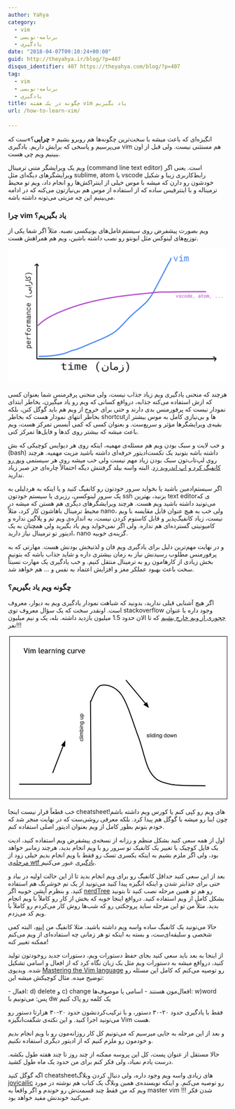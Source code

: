 ```yaml
---
author: Yahya
category:
  - vim
  - برنامه-نویسی
  - یادگیری
date: "2018-04-07T09:10:24+00:00"
guid: http://theyahya.ir/blog/?p=407
disqus_identifier: 407 https://theyahya.com/blog/?p=407
tag:
  - vim
  - برنامه-نویسی
  - یادگیری
title: چگونه در یک هفته vim یاد بگیریم
url: /how-to-learn-vim/

---
```

انگیزه‌ای که باعث میشه با سخت‌ترین چگونه‌ها هم روبرو بشیم « **چرایی**؟»‌ست که می‌پرسیم و پاسخی که برایش داریم. یادگیری vim هم مستثنی نیست. ولی قبل از اون ببینیم ویم چی هست.

ویم یک ویرایشگر متنی ترمینال (command line text editor) است. یعنی اگر ویرایشگرهای دیگه‌ای مثل sublime, atom یا vscode رابط‌کاربری زیبا و شکیل خودشون رو دارن که میشه با موس خیلی از اینتراکش‌‌ها رو انجام داد، ویم تو محیط ترمیناله و با اینترفیس ساده که از استفاده از موس هم بی‌نیازتون می‌کنه که در ادامه می‌بینیم این چه مزیتی می‌تونه داشته باشه.

### چرا vim یاد بگیریم؟

ویم بصورت پیشفرض روی سیستم‌عامل‌های یونیکسی نصبه. مثلاً اگر شما یکی از توزیع‌های لینوکس مثل ابونتو رو نصب داشته باشین، ویم هم همراهش هست.

![](/wp-content/uploads/2018/04/vim-vs-vscode-performance-curve.png)

هرچند که منحنی یادگیری ویم زیاد جذاب نیست، ولی منحنی پرفرمنس شما بعنوان کسی که ازش استفاده می‌کنه جذابه، در‌واقع کسانی که ویم رو یاد میگیرن، بخاطر ابتدای نمودار نیست که پرفورمنس بدی دارند و حتی برای خروج از ویم هم باید گوگل کنن، بلکه بخاطر انتهای نمودار هست که بخاطر shortcutها و بی‌نیازی کامل به موس بیشتر از بقیه‌ی ویرایشگرها مؤثر و سریع‌ست. و بعنوان کسی که کمی آبسس تمرکز هست، ویم باعث میشه که بیشتر روی کدها و فایل‌ها تمرکز کنی.

و خب لایت و سبک بودن ویم هم مسئله‌ی مهمیه، اینکه روی هر دیوایس کوچیکی که بش (bash) داشته باشه بتونید یک تکست‌ادیتور حرفه‌ای داشته باشید مزیت مهمیه. هرچند روی لپ‌تاب‌تون سبک بودن زیاد مهم نیست ولی خب میشه روی هر سیستمی [ویم رو کانفیگ کرد و اپ اندروید زد](https://github.com/hsanson/vim-android). البته واسه بیلد گرفتنش دیگه احتمالاً چاره‌ای جز صبر زیاد ندارید.

اگر سیستم‌ادمین باشید یا بخواید سرور خودتون رو کانفیگ کنید و یا اینکه به هردلیلی به یک سرور لینوکسی، رزبری یا سیستم خودتون ssh بزنید، بهترین text editorی که می‌تونید داشته باشید ویم هست.
هرچند ویرایشگرهای دیگری هم هستن که میشه در محیط ترمینال باهاشون کار کرد، مثلاً nano، ولی خب به هیچ عنوان قابل مقایسه با ویم نیست، زیاد کانفیگ‌پذیر و قابل کاستوم کردن نیست، به اندازه‌ی ویم تم و پلاگین نداره و کامیونیتی گسترده‌ای هم نداره. ولی اگر نمی‌خواید ویم یاد بگیرید ولی همچنان به یک ادیتور تو ترمینال نیاز دارید، nano گزینه‌ی خوبیه.

و در نهایت مهم‌ترین دلیل برای یادگیری ویم فان و لذتبخش بودنش هست. مهارتی که به پرفورمنس مطلوب رسیدنش نیاز به زمان بیشتری داره و شاید جذاب باشه که بتونیم بخش زیادی از کارهامون رو به ترمینال منتقل کنیم. و خب یادگیری یک مهارت نسبتاً سخت باعث بهبود عملکر مغز و افزایش اعتماد به نفس و … هم خواهد شد.

### چگونه ویم یاد بگیریم؟

اگر هیچ آشنایی قبلی ندارید، بدونید که شباهت نمودار یاد‌گیری ویم به دیوار، معروف است. اونقدر سخت که یک سؤال معروف توی stackoverflow وجود داره با عنوان [چجوری از ویم خارج بشیم](https://stackoverflow.com/questions/11828270) که تا الان حدود 1.5 میلیون بازدید داشته. بله، یک و نیم میلیون نفر!!!

![](/wp-content/uploads/2018/04/vim-learning-curve.jpeg)

خب قطعاً قرار نیست اینجا cheatsheetهای ویم رو کپی کنم یا کورس ویم داشته باشم! چون اینا رو میشه با گوگل هم پیدا کرد. بلکه معرفی روشی‌ست که در نهایت منجر شد که خودم بتونم بطور کامل از ویم بعنوان ادیتور اصلی استفاده کنم.

اول از همه سعی کنید بشکل منظم و رزانه از نسخه‌ی پیشفرض ویم استفاده کنید، ادیت یک فایل کوچیک یا تغییر یک کانفیک تو سرور رو با ویم انجام بدید، هرچند زمانبر خواهد بود، ولی اگر ملزم بشیم به اینکه یکسری تسک رو فقط با ویم انجام بدیم خیلی زود از [مرحله‌ی wtf یادگیری](/blog/escape-of-boring/) عبور می‌کنیم.

بعد از این سعی کنید حداقل کانفیگ رو برای ویم انجام بدید تا از این حالت اولیه در بیاد و حتی برای جذابتر شدن و اینکه انگیزه پیدا کنید می‌تونید از یک تم خوشرنگ هم استفاده کنید. و بنظرم آپشن خوبیه اگر [nerdTree](https://github.com/scrooloose/nerdtree) رو هم تو همین مرحله نصب کنید تا بتونید بشکل کامل از ویم استفاده کنید. درواقع اینجا خوبه که بخش از کار رو کاملاً با ویم انجام بدید. مثلاً من تو این مرحله ساید پروجکتی رو که شب‌ها روش کار می‌کردم رو کاملاً با ویم کد می‌زدم.

حالا می‌تونید یک کانفیگ ساده واسه ویم داشته باشید. مثلا کانفیگ من [اینه](https://github.com/TheYahya/.vim)، البته کمی شخصی و سلیقه‌ای‌ست، و بسته‌ به اینکه تو هر زمانی چه استفاده‌ای از ویم می‌کنم ممکنه تغییر کنه!

از اینجا به بعد باید سعی کنید بجای حفظ دستورات ویم، دستورات جدید روخودتون تولید کنید، درواقع میشه به دستورات ویم مثل یک زبان نگاه کرد که از افعال و اسامی تشکیل شده. ویدیوی [Mastering the Vim language](https://www.youtube.com/watch?v=wlR5gYd6um0) رو توصیه می‌کنم که کامل این مسئله رو توضیح میده. مثال کوچیکش میشه این:

\- افعال: d) delete و c) change افعال‌مون هستند
\- اسامی یا موصوف‌ها:‌ w)word
پس: می‌تونیم با dw یک کلمه رو پاک کنیم

فقط با یادگیری حدود ۲۰-۳۰ دستور، و با ترکیب‌کردنشون حدود ۲۰-۳۰ هزارتا دستور رو می‌تونید اجرا کنید. و این نکته‌ی شگفت‌انگیزه Vim هست.

و بعد از این مرحله به جایی میرسیم که می‌تونیم کل کار روزانه‌مون رو با ویم انجام بدیم و خودمون رو ملزم کنیم که از ادیتور دیگری استفاده نکنیم.

حالا مستقل از عنوان پست، کل این پروسه ممکنه از چند روز تا چند هفته طول بکشه. درست یادم نمیاد، ولی فکر کنم برای من حدود یک ماه طول کشید.

اگه گوگل کنید cheatsheetهای زیادی واسه ویم وجود داره، ولی دنبال کردن وبلاگ [jovicailic](https://jovicailic.org/) رو توصیه می‌کنم. و اینکه نویسنده‌ی همین وبلاگ یک کتاب هم نوشته در مورد ویم که من فقط چند قسمت‌ش رو خوندم و اگر واقعاً به master vim !!! شدن فکر می‌کنید خوندنش مفید خواهد بود.
